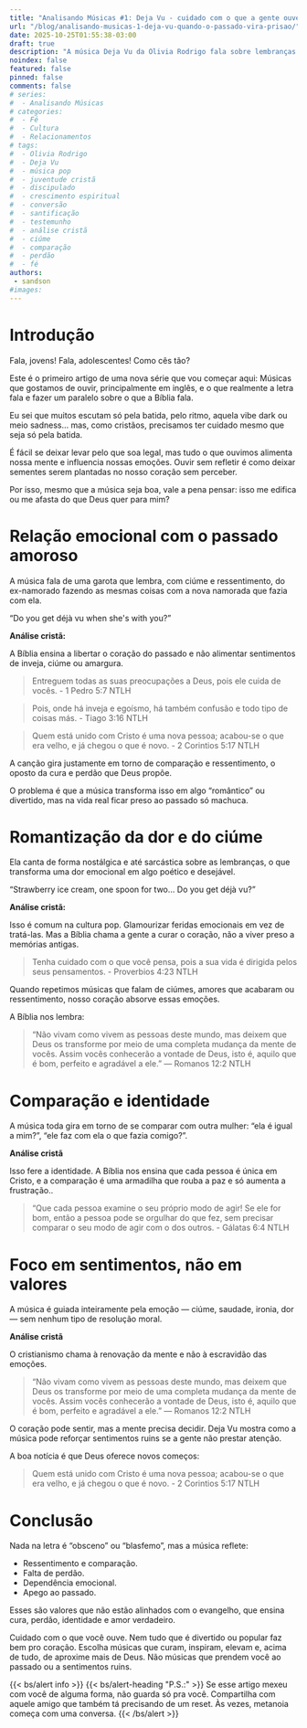 ```yaml
---
title: "Analisando Músicas #1: Deja Vu - cuidado com o que a gente ouve"
url: "/blog/analisando-musicas-1-deja-vu-quando-o-passado-vira-prisao/"
date: 2025-10-25T01:55:38-03:00
draft: true
description: "A música Deja Vu da Olivia Rodrigo fala sobre lembranças e ciúmes. Mas será que o que ouvimos pode afetar nosso coração? Vamos comparar com a Bíblia."
noindex: false
featured: false
pinned: false
comments: false
# series:
#  - Analisando Músicas
# categories:
#  - Fé
#  - Cultura
#  - Relacionamentos
# tags:
#  - Olivia Rodrigo
#  - Deja Vu
#  - música pop
#  - juventude cristã
#  - discipulado
#  - crescimento espiritual
#  - conversão
#  - santificação
#  - testemunho
#  - análise cristã
#  - ciúme
#  - comparação
#  - perdão
#  - fé
authors:
 - sandson
#images:
---
```

# Introdução

Fala, jovens!
Fala, adolescentes!
Como cês tão?

Este é o primeiro artigo de uma nova série que vou começar aqui: Músicas que gostamos de ouvir, principalmente em inglês, e o que realmente a letra fala e fazer um paralelo sobre o que a Bíblia fala.

Eu sei que muitos escutam só pela batida, pelo ritmo, aquela vibe dark ou meio sadness… mas, como cristãos, precisamos ter cuidado mesmo que seja só pela batida.

É fácil se deixar levar pelo que soa legal, mas tudo o que ouvimos alimenta nossa mente e influencia nossas emoções. Ouvir sem refletir é como deixar sementes serem plantadas no nosso coração sem perceber. 

Por isso, mesmo que a música seja boa, vale a pena pensar: isso me edifica ou me afasta do que Deus quer para mim?

# Relação emocional com o passado amoroso

A música fala de uma garota que lembra, com ciúme e ressentimento, do ex-namorado fazendo as mesmas coisas com a nova namorada que fazia com ela.

“Do you get déjà vu when she's with you?”

**Análise cristã:**

A Bíblia ensina a libertar o coração do passado e não alimentar sentimentos de inveja, ciúme ou amargura.

> Entreguem todas as suas preocupações a Deus, pois ele cuida de vocês. - 1 Pedro 5:7 NTLH

> Pois, onde há inveja e egoísmo, há também confusão e todo tipo de coisas más. - Tiago 3:16 NTLH

> Quem está unido com Cristo é uma nova pessoa; acabou-se o que era velho, e já chegou o que é novo. - 2 Corintios 5:17 NTLH

A canção gira justamente em torno de comparação e ressentimento, o oposto da cura e perdão que Deus propõe.

O problema é que a música transforma isso em algo “romântico” ou divertido, mas na vida real ficar preso ao passado só machuca.

# Romantização da dor e do ciúme

Ela canta de forma nostálgica e até sarcástica sobre as lembranças, o que transforma uma dor emocional em algo poético e desejável.

“Strawberry ice cream, one spoon for two… Do you get déjà vu?”

**Análise cristã:**

Isso é comum na cultura pop. Glamourizar feridas emocionais em vez de tratá-las.
Mas a Bíblia chama a gente a curar o coração, não a viver preso a memórias antigas.

> Tenha cuidado com o que você pensa, pois a sua vida é dirigida pelos seus pensamentos. - Proverbios 4:23 NTLH

Quando repetimos músicas que falam de ciúmes, amores que acabaram ou ressentimento, nosso coração absorve essas emoções.

A Bíblia nos lembra:

> “Não vivam como vivem as pessoas deste mundo, mas deixem que Deus os transforme por meio de uma completa mudança da mente de vocês. Assim vocês conhecerão a vontade de Deus, isto é, aquilo que é bom, perfeito e agradável a ele.” — Romanos 12:2 NTLH

# Comparação e identidade

A música toda gira em torno de se comparar com outra mulher: “ela é igual a mim?”, “ele faz com ela o que fazia comigo?”.

**Análise cristã**

Isso fere a identidade. A Bíblia nos ensina que cada pessoa é única em Cristo, e a comparação é uma armadilha que rouba a paz e só aumenta a frustração..

> “Que cada pessoa examine o seu próprio modo de agir! Se ele for bom, então a pessoa pode se orgulhar do que fez, sem precisar comparar o seu modo de agir com o dos outros. - Gálatas 6:4 NTLH

# Foco em sentimentos, não em valores

A música é guiada inteiramente pela emoção — ciúme, saudade, ironia, dor — sem nenhum tipo de resolução moral.

**Análise cristã**

O cristianismo chama à renovação da mente e não à escravidão das emoções.

> “Não vivam como vivem as pessoas deste mundo, mas deixem que Deus os transforme por meio de uma completa mudança da mente de vocês. Assim vocês conhecerão a vontade de Deus, isto é, aquilo que é bom, perfeito e agradável a ele.” — Romanos 12:2 NTLH

O coração pode sentir, mas a mente precisa decidir. Deja Vu mostra como a música pode reforçar sentimentos ruins se a gente não prestar atenção.

A boa notícia é que Deus oferece novos começos:

> Quem está unido com Cristo é uma nova pessoa; acabou-se o que era velho, e já chegou o que é novo. - 2 Corintios 5:17 NTLH

# Conclusão

Nada na letra é “obsceno” ou “blasfemo”, mas a música reflete:

- Ressentimento e comparação.
- Falta de perdão.
- Dependência emocional.
- Apego ao passado.

Esses são valores que não estão alinhados com o evangelho, que ensina cura, perdão, identidade e amor verdadeiro.

Cuidado com o que você ouve. Nem tudo que é divertido ou popular faz bem pro coração. Escolha músicas que curam, inspiram, elevam e, acima de tudo, de aproxime mais de Deus. Não músicas que prendem você ao passado ou a sentimentos ruins.

{{< bs/alert info >}}
{{< bs/alert-heading "P.S.:" >}}
Se esse artigo mexeu com você de alguma forma, não guarda só pra você. Compartilha com aquele amigo que também tá precisando de um reset. Às vezes, metanoia começa com uma conversa.
{{< /bs/alert >}}
